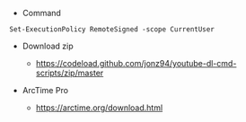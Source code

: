 * Command
```console
Set-ExecutionPolicy RemoteSigned -scope CurrentUser
```

* Download zip
    * https://codeload.github.com/jonz94/youtube-dl-cmd-scripts/zip/master

* ArcTime Pro
    * https://arctime.org/download.html